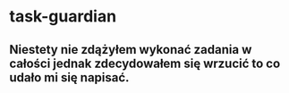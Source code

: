 # task-guardian

## Niestety nie zdążyłem wykonać zadania w całości jednak zdecydowałem się wrzucić to co udało mi się napisać.
